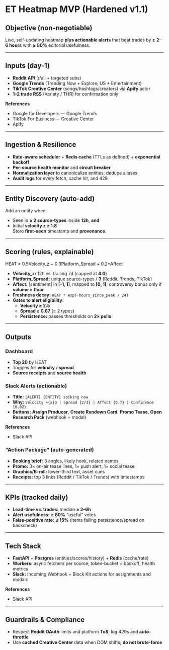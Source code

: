 # ET Heatmap MVP (Hardened v1.1)

## Objective (non-negotiable)
Live, self-updating heatmap **plus actionable alerts** that beat trades by **≥ 2–6 hours** with **≥ 80%** editorial usefulness.

---

## Inputs (day-1)
- **Reddit API** (r/all + targeted subs)
- **Google Trends** (Trending Now + Explore; US + Entertainment)
- **TikTok Creative Center** (songs/hashtags/creators) via **Apify** actor
- **1–2 trade RSS** (Variety / THR) for confirmation only

**References**
- Google for Developers — Google Trends  
- TikTok For Business — Creative Center  
- Apify

---

## Ingestion & Resilience
- **Rate-aware scheduler** + **Redis cache** (TTLs as defined) + **exponential backoff**
- **Per-source health monitor** and **circuit breaker**
- **Normalization layer** to canonicalize entities; dedupe aliases
- **Audit logs** for every fetch, cache hit, and 429

---

## Entity Discovery (auto-add)
Add an entity when:
- Seen in **≥ 2 source-types** inside **12h**, **and**
- Initial **velocity z ≥ 1.8**  
Store **first-seen** timestamp and **provenance**.

---

## Scoring (rules, explainable)
HEAT = 0.5Velocity_z + 0.3Platform_Spread + 0.2*Affect


- **Velocity_z:** 12h vs. trailing 7d (capped at **4.0**)
- **Platform_Spread:** unique source-types / **3** (Reddit, Trends, TikTok)
- **Affect:** |sentiment| in **[-1, 1]**, mapped to **[0, 1]**; controversy bonus only if **volume > floor**
- **Freshness decay:** `HEAT * exp(-hours_since_peak / 24)`
- **Gates to alert eligibility:**  
  - **Velocity ≥ 2.5**  
  - **Spread ≥ 0.67** (≥ 2 types)  
  - **Persistence:** passes thresholds on **2× polls**

---

## Outputs

### Dashboard
- **Top 20** by HEAT
- Toggles for **velocity** / **spread**
- **Source receipts** and **source health**

### Slack Alerts (actionable)
- **Title:** `[ALERT] {ENTITY} spiking now`
- **Why:** `Velocity +{x}σ | Spread {2/3} | Affect {0.7} | Confidence {0.82}`
- **Buttons:** **Assign Producer**, **Create Rundown Card**, **Promo Tease**, **Open Research Pack** (webhook + modal)

**References**
- Slack API

### “Action Package” (auto-generated)
- **Booking brief:** 3 angles, likely hook, related names
- **Promo:** 3× on-air tease lines, 1× push alert, 1× social tease
- **Graphics/B-roll:** lower-third text, asset cues
- **Receipts:** top 3 links (Reddit / TikTok / Trends) with timestamps

---

## KPIs (tracked daily)
- **Lead-time vs. trades:** median **≥ 2–6h**
- **Alert usefulness:** **≥ 80%** “useful” votes
- **False-positive rate:** **≤ 15%** (items failing persistence/spread on backcheck)

---

## Tech Stack
- **FastAPI** + **Postgres** (entities/scores/history) + **Redis** (cache/rate)
- **Workers:** async fetchers per source; token-bucket + backoff; health metrics
- **Slack:** Incoming Webhook + Block Kit actions for assignments and modals

**References**
- Slack API

---

## Guardrails & Compliance
- Respect **Reddit OAuth** limits and platform **ToS**; log 429s and **auto-throttle**
- Use **cached Creative Center** data when DOM shifts; **do not brute-force**
